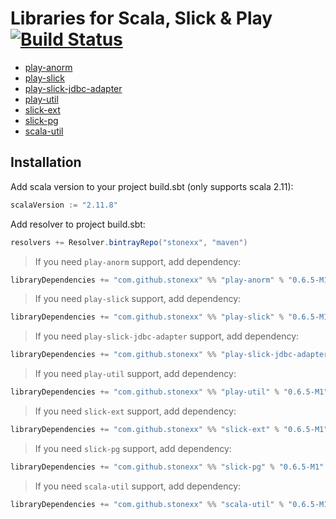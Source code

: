 # Libraries for Scala, Slick & Play [![Build Status](https://travis-ci.org/stonexx/lib.svg?branch=master)](https://travis-ci.org/stonexx/lib)

- [play-anorm](https://github.com/stonexx/lib/tree/master/src/play-anorm)
- [play-slick](https://github.com/stonexx/lib/tree/master/src/play-slick)
- [play-slick-jdbc-adapter](https://github.com/stonexx/lib/tree/master/src/play-slick-jdbc-adapter)
- [play-util](https://github.com/stonexx/lib/tree/master/src/play-util)
- [slick-ext](https://github.com/stonexx/lib/tree/master/src/slick-ext)
- [slick-pg](https://github.com/stonexx/lib/tree/master/src/slick-pg)
- [scala-util](https://github.com/stonexx/lib/tree/master/src/scala-util)

Installation
------------

Add scala version to your project build.sbt (only supports scala 2.11):
```scala
scalaVersion := "2.11.8"
```

Add resolver to project build.sbt:
```scala
resolvers += Resolver.bintrayRepo("stonexx", "maven")
```

> If you need `play-anorm` support, add dependency:
```scala
libraryDependencies += "com.github.stonexx" %% "play-anorm" % "0.6.5-M1"
```

> If you need `play-slick` support, add dependency:
```scala
libraryDependencies += "com.github.stonexx" %% "play-slick" % "0.6.5-M1"
```

> If you need `play-slick-jdbc-adapter` support, add dependency:
```scala
libraryDependencies += "com.github.stonexx" %% "play-slick-jdbc-adapter" % "0.6.5-M1"
```

> If you need `play-util` support, add dependency:
```scala
libraryDependencies += "com.github.stonexx" %% "play-util" % "0.6.5-M1"
```

> If you need `slick-ext` support, add dependency:
```scala
libraryDependencies += "com.github.stonexx" %% "slick-ext" % "0.6.5-M1"
```

> If you need `slick-pg` support, add dependency:
```scala
libraryDependencies += "com.github.stonexx" %% "slick-pg" % "0.6.5-M1"
```

> If you need `scala-util` support, add dependency:
```scala
libraryDependencies += "com.github.stonexx" %% "scala-util" % "0.6.5-M1"
```
